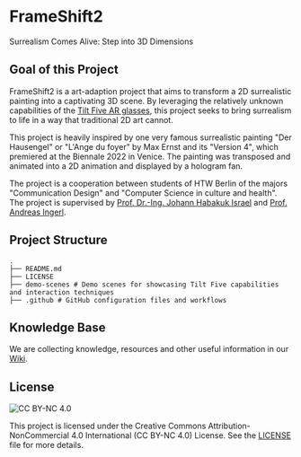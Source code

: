 # FrameShift2 
Surrealism Comes Alive: Step into 3D Dimensions

## Goal of this Project
FrameShift2 is a art-adaption project that aims to transform a 2D surrealistic painting into a captivating 3D scene. By leveraging the relatively unknown capabilities of the [Tilt Five AR glasses](https://www.tiltfive.com/), this project seeks to bring surrealism to life in a way that traditional 2D art cannot.

This project is heavily inspired by one very famous surrealistic painting "Der Hausengel" or "L'Ange du foyer" by Max Ernst and its "Version 4", which premiered at the Biennale 2022 in Venice. The painting was transposed and animated into a 2D animation and displayed by a hologram fan.

The project is a cooperation between students of HTW Berlin of the majors "Communication Design" and "Computer Science in culture and health". The project is supervised by [Prof. Dr.-Ing. Johann Habakuk Israel](https://www.htw-berlin.de/hochschule/personen/person/?eid=4743) and [Prof. Andreas Ingerl](https://www.htw-berlin.de/hochschule/personen/person/?eid=4388).

## Project Structure
```
.
├── README.md
├── LICENSE
├── demo-scenes # Demo scenes for showcasing Tilt Five capabilities and interaction techniques
├── .github # GitHub configuration files and workflows
```

## Knowledge Base
We are collecting knowledge, resources and other useful information in our [Wiki](https://github.com/Strehk/uni-frame-shift-2/wiki).

## License
![CC BY-NC 4.0](https://licensebuttons.net/l/by-nc/4.0/88x31.png)

This project is licensed under the Creative Commons Attribution-NonCommercial 4.0 International (CC BY-NC 4.0) License.
See the [LICENSE](./LICENSE) file for more details.
